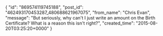  {
   "id": "869574119745188",
   "post_id": "462493170453287_480688621967075",
   "from_name": "Chris Evan",
   "message": "But seriously, why can't I just write an amount on the Birth Certificate?  What is a reason this isn't right?",
   "created_time": "2015-08-20T03:25:20+0000"
 }
